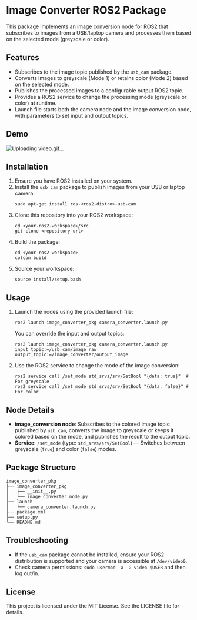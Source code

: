 # Image Converter ROS2 Package

This package implements an image conversion node for ROS2 that subscribes to images from a USB/laptop camera and processes them based on the selected mode (greyscale or color).

## Features

- Subscribes to the image topic published by the `usb_cam` package.
- Converts images to greyscale (Mode 1) or retains color (Mode 2) based on the selected mode.
- Publishes the processed images to a configurable output ROS2 topic.
- Provides a ROS2 service to change the processing mode (greyscale or color) at runtime.
- Launch file starts both the camera node and the image conversion node, with parameters to set input and output topics.
## Demo
![Uploading video.gif…]()

## Installation

1. Ensure you have ROS2 installed on your system.
2. Install the `usb_cam` package to publish images from your USB or laptop camera:
   ```
   sudo apt-get install ros-<ros2-distro>-usb-cam
   ```
3. Clone this repository into your ROS2 workspace:
   ```
   cd <your-ros2-workspace>/src
   git clone <repository-url>
   ```
4. Build the package:
   ```
   cd <your-ros2-workspace>
   colcon build
   ```
5. Source your workspace:
   ```
   source install/setup.bash
   ```

## Usage

1. Launch the nodes using the provided launch file:
   ```
   ros2 launch image_converter_pkg camera_converter.launch.py
   ```
   You can override the input and output topics:
   ```
   ros2 launch image_converter_pkg camera_converter.launch.py input_topic:=/usb_cam/image_raw output_topic:=/image_converter/output_image
   ```
2. Use the ROS2 service to change the mode of the image conversion:
   ```
   ros2 service call /set_mode std_srvs/srv/SetBool "{data: true}"  # For greyscale
   ros2 service call /set_mode std_srvs/srv/SetBool "{data: false}" # For color
   ```

## Node Details

- **image_conversion node**: Subscribes to the colored image topic published by `usb_cam`, converts the image to greyscale or keeps it colored based on the mode, and publishes the result to the output topic.
- **Service**: `/set_mode` (type: `std_srvs/srv/SetBool`) — Switches between greyscale (`true`) and color (`false`) modes.

## Package Structure

```
image_converter_pkg
├── image_converter_pkg
│   ├── __init__.py
│   └── image_converter_node.py
├── launch
│   └── camera_converter.launch.py
├── package.xml
├── setup.py
└── README.md
```

## Troubleshooting

- If the `usb_cam` package cannot be installed, ensure your ROS2 distribution is supported and your camera is accessible at `/dev/video0`.
- Check camera permissions: `sudo usermod -a -G video $USER` and then log out/in.

## License

This project is licensed under the MIT License. See the LICENSE file for details.
